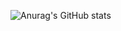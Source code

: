 ![Anurag's GitHub stats](https://github-readme-stats.vercel.app/api?username=blog&show_icons=true)


